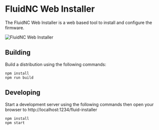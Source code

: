 # FluidNC Web Installer

The FluidNC Web Installer is a web based tool to install and configure the firmware.

![FluidNC Web Installer](https://github.com/breiler/fluid-installer/raw/master/pictures/screenshot.png "UGS Splash Image")


## Building

Build a distribution using the following commands:

```
npm install
npm run build
```

## Developing
Start a development server using the following commands then open your browser to http://localhost:1234/fluid-installer

```
npm install
npm start
```